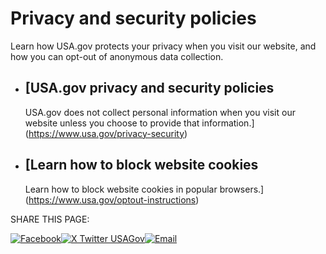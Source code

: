 Privacy and security policies
=============================

Learn how USA.gov protects your privacy when you visit our website, and how you can opt-out of anonymous data collection.

* [USA.gov privacy and security policies
    -------------------------------------
    
    USA.gov does not collect personal information when you visit our website unless you choose to provide that information.](https://www.usa.gov/privacy-security)
* [Learn how to block website cookies
    ----------------------------------
    
    Learn how to block website cookies in popular browsers.](https://www.usa.gov/optout-instructions)

SHARE THIS PAGE:

[![Facebook](/themes/custom/usagov/images/social-media-icons/Facebook_Icon.svg)](https://www.facebook.com/sharer/sharer.php?u=https://www.usa.gov/privacy&v=3)[![X Twitter USAGov](/themes/custom/usagov/images/social-media-icons/X_Twitter_Icon.svg?version=2)](https://twitter.com/intent/tweet?source=webclient&text=https://www.usa.gov/privacy)[![Email](/themes/custom/usagov/images/social-media-icons/Email_Icon.svg?version=2)](mailto:?subject=https://www.usa.gov/privacy)